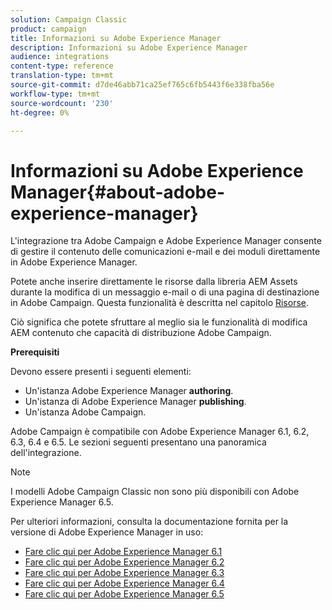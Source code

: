 ```yaml
---
solution: Campaign Classic
product: campaign
title: Informazioni su Adobe Experience Manager
description: Informazioni su Adobe Experience Manager
audience: integrations
content-type: reference
translation-type: tm+mt
source-git-commit: d7de46abb71ca25ef765c6fb5443f6e338fba56e
workflow-type: tm+mt
source-wordcount: '230'
ht-degree: 0%

---
```



# Informazioni su Adobe Experience Manager{#about-adobe-experience-manager}

L&#39;integrazione tra  Adobe Campaign e Adobe Experience Manager consente di gestire il contenuto delle comunicazioni e-mail e dei moduli direttamente in Adobe Experience Manager.

Potete anche inserire direttamente le risorse dalla libreria  AEM Assets durante la modifica di un messaggio e-mail o di una pagina di destinazione in  Adobe Campaign. Questa funzionalità è descritta nel capitolo [Risorse](../../integrations/using/sharing-assets-with-adobe-experience-cloud.md).

Ciò significa che potete sfruttare al meglio sia le funzionalità di modifica AEM contenuto che  capacità di distribuzione Adobe Campaign.

**Prerequisiti**

Devono essere presenti i seguenti elementi:

* Un&#39;istanza Adobe Experience Manager **authoring**.
* Un&#39;istanza di Adobe Experience Manager **publishing**.
* Un&#39;istanza  Adobe Campaign.

 Adobe Campaign è compatibile con Adobe Experience Manager 6.1, 6.2, 6.3, 6.4 e 6.5. Le sezioni seguenti presentano una panoramica dell&#39;integrazione.

>[!NOTE]
>
>I modelli Adobe Campaign Classic non sono più disponibili con Adobe Experience Manager 6.5.

Per ulteriori informazioni, consulta la documentazione fornita per la versione di Adobe Experience Manager in uso:

* [Fare clic qui per Adobe Experience Manager 6.1](https://docs.adobe.com/docs/en/aem/6-1/administer/integration/marketing-cloud/campaign/campaignonpremise.html)
* [Fare clic qui per Adobe Experience Manager 6.2](https://docs.adobe.com/docs/en/aem/6-2/administer/integration/marketing-cloud/campaign/campaignonpremise.html)
* [Fare clic qui per Adobe Experience Manager 6.3](https://helpx.adobe.com/experience-manager/6-3/sites/administering/using/campaignonpremise.html)
* [Fare clic qui per Adobe Experience Manager 6.4](https://helpx.adobe.com/experience-manager/6-4/sites/administering/using/campaignonpremise.html)
* [Fare clic qui per Adobe Experience Manager 6.5](https://helpx.adobe.com/experience-manager/6-5/sites/administering/using/campaignonpremise.html)
